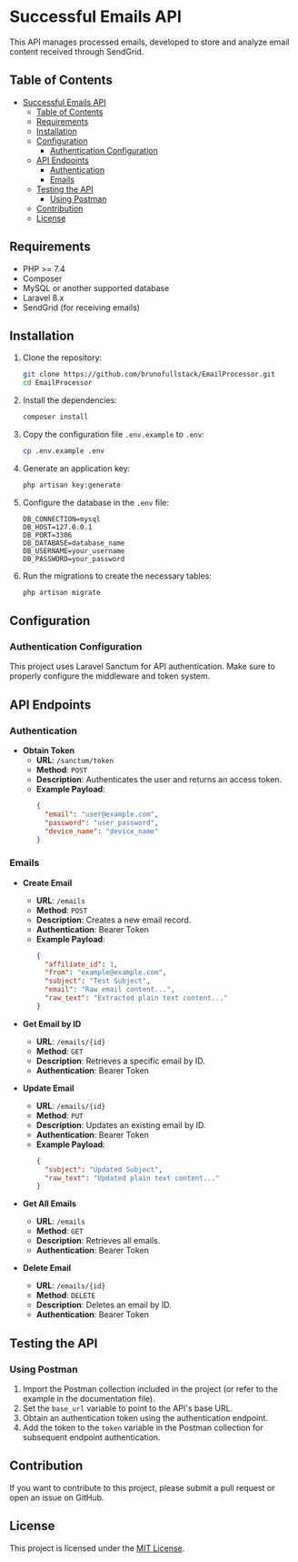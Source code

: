 # Successful Emails API

This API manages processed emails, developed to store and analyze email content received through SendGrid.

## Table of Contents

- [Successful Emails API](#successful-emails-api)
  - [Table of Contents](#table-of-contents)
  - [Requirements](#requirements)
  - [Installation](#installation)
  - [Configuration](#configuration)
    - [Authentication Configuration](#authentication-configuration)
  - [API Endpoints](#api-endpoints)
    - [Authentication](#authentication)
    - [Emails](#emails)
  - [Testing the API](#testing-the-api)
    - [Using Postman](#using-postman)
  - [Contribution](#contribution)
  - [License](#license)

## Requirements

- PHP >= 7.4
- Composer
- MySQL or another supported database
- Laravel 8.x
- SendGrid (for receiving emails)

## Installation

1. Clone the repository:

   ```bash
   git clone https://github.com/brunofullstack/EmailProcessor.git
   cd EmailProcessor
   ```

2. Install the dependencies:

   ```bash
   composer install
   ```

3. Copy the configuration file `.env.example` to `.env`:

   ```bash
   cp .env.example .env
   ```

4. Generate an application key:

   ```bash
   php artisan key:generate
   ```

5. Configure the database in the `.env` file:

   ```
   DB_CONNECTION=mysql
   DB_HOST=127.0.0.1
   DB_PORT=3306
   DB_DATABASE=database_name
   DB_USERNAME=your_username
   DB_PASSWORD=your_password
   ```

6. Run the migrations to create the necessary tables:

   ```bash
   php artisan migrate
   ```

## Configuration

### Authentication Configuration

This project uses Laravel Sanctum for API authentication. Make sure to properly configure the middleware and token system.

## API Endpoints

### Authentication

- **Obtain Token**
  - **URL**: `/sanctum/token`
  - **Method**: `POST`
  - **Description**: Authenticates the user and returns an access token.
  - **Example Payload**:
    ```json
    {
      "email": "user@example.com",
      "password": "user_password",
      "device_name": "device_name"
    }
    ```

### Emails

- **Create Email**
  - **URL**: `/emails`
  - **Method**: `POST`
  - **Description**: Creates a new email record.
  - **Authentication**: Bearer Token
  - **Example Payload**:
    ```json
    {
      "affiliate_id": 1,
      "from": "example@example.com",
      "subject": "Test Subject",
      "email": "Raw email content...",
      "raw_text": "Extracted plain text content..."
    }
    ```

- **Get Email by ID**
  - **URL**: `/emails/{id}`
  - **Method**: `GET`
  - **Description**: Retrieves a specific email by ID.
  - **Authentication**: Bearer Token

- **Update Email**
  - **URL**: `/emails/{id}`
  - **Method**: `PUT`
  - **Description**: Updates an existing email by ID.
  - **Authentication**: Bearer Token
  - **Example Payload**:
    ```json
    {
      "subject": "Updated Subject",
      "raw_text": "Updated plain text content..."
    }
    ```

- **Get All Emails**
  - **URL**: `/emails`
  - **Method**: `GET`
  - **Description**: Retrieves all emails.
  - **Authentication**: Bearer Token

- **Delete Email**
  - **URL**: `/emails/{id}`
  - **Method**: `DELETE`
  - **Description**: Deletes an email by ID.
  - **Authentication**: Bearer Token

## Testing the API

### Using Postman

1. Import the Postman collection included in the project (or refer to the example in the documentation file).
2. Set the `base_url` variable to point to the API's base URL.
3. Obtain an authentication token using the authentication endpoint.
4. Add the token to the `token` variable in the Postman collection for subsequent endpoint authentication.

## Contribution

If you want to contribute to this project, please submit a pull request or open an issue on GitHub.

## License

This project is licensed under the [MIT License](LICENSE).
